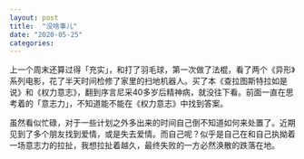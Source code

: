 ```yaml
---
layout: post
title:  "没啥事儿"
date: "2020-05-25"
categories: 
---
```


上一个周末还算过得「充实」，和打了羽毛球，第一次做了法棍，看了两个《异形》系列电影，花了半天时间检修了家里的扫地机器人。买了本《查拉图斯特拉如是说》和《权力意志》，翻到序言尼采40多岁后精神病，就没往下看。前面一直在思考着的「意志力」，不知道能不能在《权力意志》中找到答案。

虽然看似忙碌，对于一些计划之外多出来的时间自己倒不知道如何来处置了。近期见到了多个朋友找到爱情，或是失去爱情。而自己呢？似乎是自己在和自己执拗着一场意志力的拉扯，我想拉扯着越久，最终失败的一方必然涣散的跌落在地。
